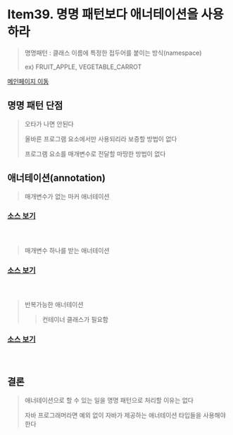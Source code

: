 # Item39. 명명 패턴보다 애너테이션을 사용하라
> 명명패턴 : 클래스 이름에 특정한 접두어를 붙이는 방식(namespace)
>
> ex) FRUIT_APPLE, VEGETABLE_CARROT

[메인페이지 이동](../README.md)


## 명명 패턴 단점

> 오타가 나면 안된다
>
> 올바른 프로그램 요소에서만 사용되리라 보증할 방법이 없다
>
> 프로그램 요소를 매개변수로 전달할 마땅한 방법이 없다

## 애너테이션(annotation)

> 매개변수가 없는 마커 애너테이션
### [소스 보기](./java/item39/RunTests.java) </br></br></br>

> 매개변수 하나를 받는 애너테이션
### [소스 보기](./java/item39/RunTests2.java) </br></br></br>

> 반복가능한 애너테이션
> > 컨테이너 클래스가 필요함
### [소스 보기](./java/item39/RunTests3.java) </br></br></br>

## 결론

> 애너테이션으로 할 수 있는 일을 명명 패턴으로 처리할 이유는 없다
> 
> 자바 프로그래머라면 예외 없이 자바가 제공하는 애너테이션 타입들을 사용해야 한다